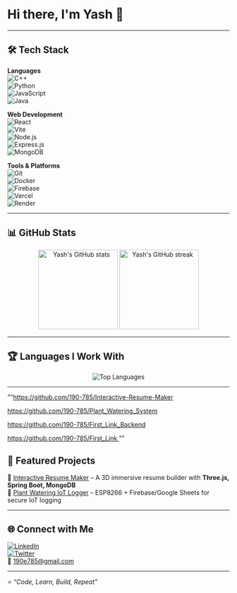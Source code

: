 # Hi there, I'm Yash 👋  

---

## 🛠️ Tech Stack  

**Languages**  
![C++](https://img.shields.io/badge/C++-00599C?style=for-the-badge&logo=cplusplus&logoColor=white)  
![Python](https://img.shields.io/badge/Python-3776AB?style=for-the-badge&logo=python&logoColor=white)  
![JavaScript](https://img.shields.io/badge/JavaScript-FFD43B?style=for-the-badge&logo=javascript&logoColor=black)  
![Java](https://img.shields.io/badge/Java-ED8B00?style=for-the-badge&logo=java&logoColor=white)  

**Web Development**  
![React](https://img.shields.io/badge/React-20232A?style=for-the-badge&logo=react&logoColor=61DAFB)  
![Vite](https://img.shields.io/badge/Vite-646CFF?style=for-the-badge&logo=vite&logoColor=white)  
![Node.js](https://img.shields.io/badge/Node.js-339933?style=for-the-badge&logo=nodedotjs&logoColor=white)  
![Express.js](https://img.shields.io/badge/Express.js-000000?style=for-the-badge&logo=express&logoColor=white)  
![MongoDB](https://img.shields.io/badge/MongoDB-4EA94B?style=for-the-badge&logo=mongodb&logoColor=white)  

**Tools & Platforms**  
![Git](https://img.shields.io/badge/Git-F05032?style=for-the-badge&logo=git&logoColor=white)  
![Docker](https://img.shields.io/badge/Docker-2496ED?style=for-the-badge&logo=docker&logoColor=white)  
![Firebase](https://img.shields.io/badge/Firebase-FFCA28?style=for-the-badge&logo=firebase&logoColor=black)  
![Vercel](https://img.shields.io/badge/Vercel-000000?style=for-the-badge&logo=vercel&logoColor=white)  
![Render](https://img.shields.io/badge/Render-46E3B7?style=for-the-badge&logo=render&logoColor=white)  

---

## 📊 GitHub Stats  

<p align="center">
  <img src="https://github-readme-stats.vercel.app/api?username=190-785&show_icons=true&theme=radical" alt="Yash's GitHub stats" height="180em"/>
  <img src="https://github-readme-streak-stats.herokuapp.com/?user=190-785&theme=radical" alt="Yash's GitHub streak" height="180em"/>
</p>

---

## 🏆 Languages I Work With  

<p align="center">
  <img src="https://github-readme-stats.vercel.app/api/top-langs/?username=190-785&layout=compact&theme=radical" alt="Top Languages"/>
</p>

---
""https://github.com/190-785/Interactive-Resume-Maker

https://github.com/190-785/Plant_Watering_System

https://github.com/190-785/First_Link_Backend

https://github.com/190-785/First_Link ""

## 📌 Featured Projects  
🔗 [Interactive Resume Maker](https://github.com/190-785/Interactive-Resume-Maker) – A 3D immersive resume builder with **Three.js, Spring Boot, MongoDB**  
🔗 [Plant Watering IoT Logger](https://github.com/190-785/Plant_Watering_System) – ESP8266 + Firebase/Google Sheets for secure IoT logging  

---

## 🌐 Connect with Me  
[![LinkedIn](https://img.shields.io/badge/LinkedIn-0077B5?style=for-the-badge&logo=linkedin&logoColor=white)](https://in.linkedin.com/in/yash-agarwal-190e785)  
[![Twitter](https://img.shields.io/badge/Twitter-1DA1F2?style=for-the-badge&logo=twitter&logoColor=white)](https://x.com/190_785)  
📧 190e785@gmail.com  

---

⭐️ *“Code, Learn, Build, Repeat”*  
